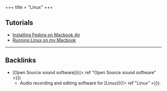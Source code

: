 +++
title = "Linux"
+++


## Tutorials
- [Installing Fedora on Macbook Air](https://alex.dzyoba.com/blog/macbook-air-linux/)
- [Running Linux on my Macbook](https://djhworld.github.io/post/2020/06/07/running-linux-on-my-macbook/)

---
## Backlinks
* [Open Source sound software]({{< ref "Open Source sound software" >}})
	* Audio recording and editing software for [Linux]({{< ref "Linux" >}}):

